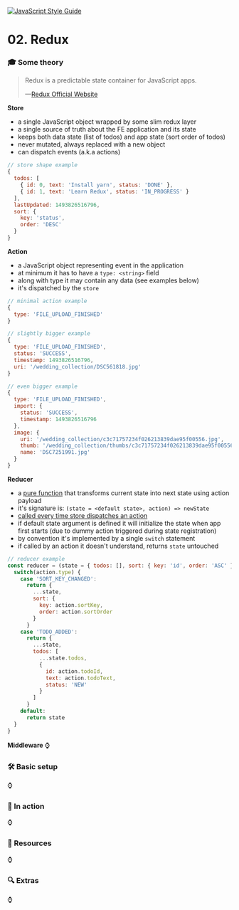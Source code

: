 [![JavaScript Style Guide](https://img.shields.io/badge/code_style-standard-brightgreen.svg)](https://standardjs.com)

# 02. Redux

### 🎓 Some theory

> Redux is a predictable state container for JavaScript apps.
>
> —[Redux Official Website](http://redux.js.org/)

**Store**
 * a single JavaScript object wrapped by some slim redux layer
 * a single source of truth about the FE application and its state
 * keeps both data state (list of todos) and app state (sort order of todos)
 * never mutated, always replaced with a new object
 * can dispatch events (a.k.a actions)

```javascript
// store shape example
{
  todos: [
    { id: 0, text: 'Install yarn', status: 'DONE' },
    { id: 1, text: 'Learn Redux', status: 'IN_PROGRESS' }
  ],
  lastUpdated: 1493826516796,
  sort: {
    key: 'status',
    order: 'DESC'
  }
}
```

**Action**
 * a JavaScript object representing event in the application
 * at minimum it has to have a `type: <string>` field
 * along with type it may contain any data (see examples below)
 * it's dispatched by the `store`

```javascript
// minimal action example
{
  type: 'FILE_UPLOAD_FINISHED'
}

// slightly bigger example
{
  type: 'FILE_UPLOAD_FINISHED',
  status: 'SUCCESS',
  timestamp: 1493826516796,
  uri: '/wedding_collection/DSC561818.jpg'
}

// even bigger example
{
  type: 'FILE_UPLOAD_FINISHED',
  import: {
    status: 'SUCCESS',
    timestamp: 1493826516796
  },
  image: {
    uri: '/wedding_collection/c3c71757234f026213839dae95f00556.jpg',
    thumb: '/wedding_collection/thumbs/c3c71757234f026213839dae95f00556.jpg',
    name: 'DSC7251991.jpg'
  }
}
```

**Reducer**
 * a [pure function](https://medium.com/javascript-scene/master-the-javascript-interview-what-is-a-pure-function-d1c076bec976) that transforms current state into next state using action payload
 * it's signature is: `(state = <default state>, action) => newState`
 * [called every time store dispatches an action](https://github.com/reactjs/redux/blob/master/src/createStore.js#L170)
 * if default state argument is defined it will initialize the state when app first starts (due to dummy action triggered during state registration)
 * by convention it's implemented by a single `switch` statement
 * if called by an action it doesn't understand, returns `state` untouched

```javascript
// reducer example
const reducer = (state = { todos: [], sort: { key: 'id', order: 'ASC' } }, action) => {
  switch(action.type) {
    case 'SORT_KEY_CHANGED':
      return {
        ...state,
        sort: {
          key: action.sortKey,
          order: action.sortOrder
        }
      }
    case 'TODO_ADDED':
      return {
        ...state,
        todos: [
          ...state.todos,
          {
            id: action.todoId,
            text: action.todoText,
            status: 'NEW'
          }
        ]
      }
    default:
      return state
  }
}
```

**Middleware**
⌚

### 🛠 Basic setup
⌚

### 🚀 In action
⌚

### 📖 Resources
⌚

### 🔍 Extras
⌚
